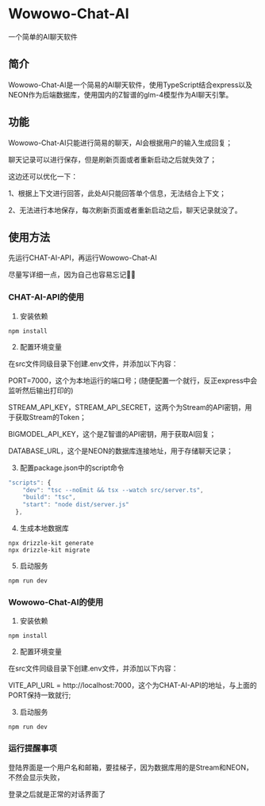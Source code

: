 # Wowowo-Chat-AI
一个简单的AI聊天软件

## 简介
Wowowo-Chat-AI是一个简易的AI聊天软件，使用TypeScript结合express以及NEON作为后端数据库，使用国内的Z智谱的glm-4模型作为AI聊天引擎。

## 功能
Wowowo-Chat-AI只能进行简易的聊天，AI会根据用户的输入生成回复；

聊天记录可以进行保存，但是刷新页面或者重新启动之后就失效了；

这边还可以优化一下：

1、根据上下文进行回答，此处AI只能回答单个信息，无法结合上下文；

2、无法进行本地保存，每次刷新页面或者重新启动之后，聊天记录就没了。

## 使用方法
先运行CHAT-AI-API，再运行Wowowo-Chat-AI

尽量写详细一点，因为自己也容易忘记🤣🤣

### CHAT-AI-API的使用
1. 安装依赖
```
npm install
```

2. 配置环境变量

在src文件同级目录下创建.env文件，并添加以下内容：

PORT=7000，这个为本地运行的端口号；(随便配置一个就行，反正express中会监听然后输出打印的)

STREAM_API_KEY，STREAM_API_SECRET，这两个为Stream的API密钥，用于获取Stream的Token；

BIGMODEL_API_KEY，这个是Z智谱的API密钥，用于获取AI回复；

DATABASE_URL，这个是NEON的数据库连接地址，用于存储聊天记录；

3. 配置package.json中的script命令
```js
"scripts": {
    "dev": "tsc --noEmit && tsx --watch src/server.ts",
    "build": "tsc",
    "start": "node dist/server.js"
  },
```

4. 生成本地数据库
```
npx drizzle-kit generate
npx drizzle-kit migrate
```

5. 启动服务
```
npm run dev
```

### Wowowo-Chat-AI的使用
1. 安装依赖
```
npm install
```

2. 配置环境变量

在src文件同级目录下创建.env文件，并添加以下内容：

VITE_API_URL = http://localhost:7000，这个为CHAT-AI-API的地址，与上面的PORT保持一致就行;

3. 启动服务
```
npm run dev
```

### 运行提醒事项

登陆界面是一个用户名和邮箱，要挂梯子，因为数据库用的是Stream和NEON，不然会显示失败，

登录之后就是正常的对话界面了

